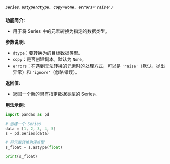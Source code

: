##### `Series.astype(dtype, copy=None, errors='raise')`
**功能简介:**
- 用于将 Series 中的元素转换为指定的数据类型。

**参数说明:**
- `dtype`：要转换为的目标数据类型。
- `copy`：是否创建副本。默认为 `None`。
- `errors`：在遇到无法转换的元素时的处理方式，可以是 `'raise'`（默认，抛出异常）和 `'ignore'`（忽略错误）。

**返回值:**
- 返回一个新的具有指定数据类型的 Series。

**用法示例:**
```python
import pandas as pd

# 创建一个 Series
data = [1, 2, 3, 4, 5]
s = pd.Series(data)

# 将元素转换为浮点型
s_float = s.astype(float)

print(s_float)
```